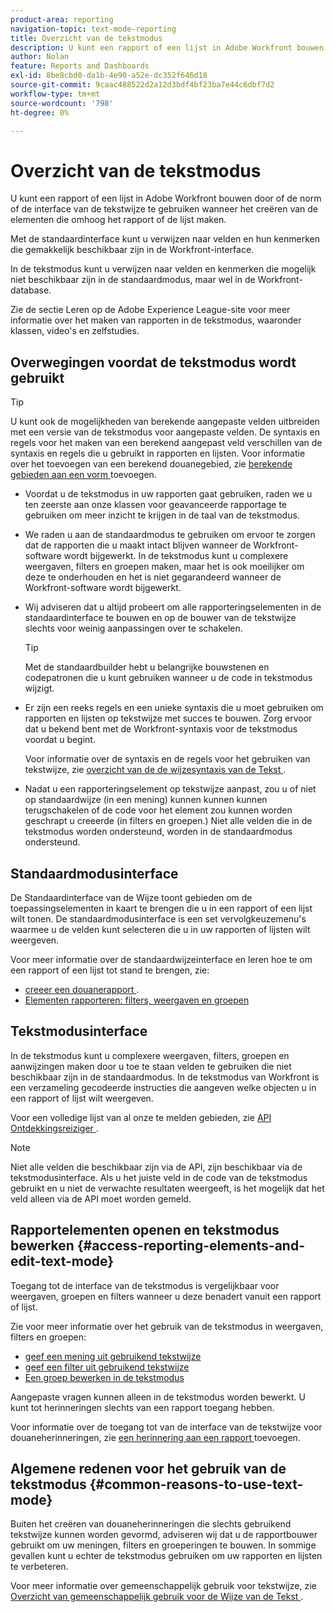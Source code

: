 ```yaml
---
product-area: reporting
navigation-topic: text-mode-reporting
title: Overzicht van de tekstmodus
description: U kunt een rapport of een lijst in Adobe Workfront bouwen door of de norm of de interface van de tekstwijze te gebruiken wanneer het creëren van de elementen die omhoog het rapport of de lijst maken.
author: Nolan
feature: Reports and Dashboards
exl-id: 8be8cbd0-da1b-4e90-a52e-dc352f646d18
source-git-commit: 9caac488522d2a12d3bdf4bf23ba7e44c6dbf7d2
workflow-type: tm+mt
source-wordcount: '798'
ht-degree: 0%

---
```


# Overzicht van de tekstmodus

<!-- Audited: 1/2025 -->

<!--(NOTE: Linked to the UI (for the areas mentioned in the comments below and the new NWE filters as well))-->

<!--(NOTE: Alina: ***Linked to other articles. Do not move, rename or change url.Linked to the product, in the report builder, when using a field that is not recognized in standard mode.)-->

<!--(NOTE: This will be linked to the Ninja feature about adding a filter to the User typeahead field (which originally is open only for text mode filters). Update the Context Sensitive sheet at release time)-->

U kunt een rapport of een lijst in Adobe Workfront bouwen door of de norm of de interface van de tekstwijze te gebruiken wanneer het creëren van de elementen die omhoog het rapport of de lijst maken.

Met de standaardinterface kunt u verwijzen naar velden en hun kenmerken die gemakkelijk beschikbaar zijn in de Workfront-interface.

In de tekstmodus kunt u verwijzen naar velden en kenmerken die mogelijk niet beschikbaar zijn in de standaardmodus, maar wel in de Workfront-database.

Zie de sectie Leren op de Adobe Experience League-site voor meer informatie over het maken van rapporten in de tekstmodus, waaronder klassen, video&#39;s en zelfstudies.

## Overwegingen voordat de tekstmodus wordt gebruikt

>[!TIP]
>
>U kunt ook de mogelijkheden van berekende aangepaste velden uitbreiden met een versie van de tekstmodus voor aangepaste velden. De syntaxis en regels voor het maken van een berekend aangepast veld verschillen van de syntaxis en regels die u gebruikt in rapporten en lijsten. Voor informatie over het toevoegen van een berekend douanegebied, zie [ berekende gebieden aan een vorm ](/help/quicksilver/administration-and-setup/customize-workfront/create-manage-custom-forms/form-designer/design-a-form/add-a-calculated-field.md) toevoegen.

* Voordat u de tekstmodus in uw rapporten gaat gebruiken, raden we u ten zeerste aan onze klassen voor geavanceerde rapportage te gebruiken om meer inzicht te krijgen in de taal van de tekstmodus.
* We raden u aan de standaardmodus te gebruiken om ervoor te zorgen dat de rapporten die u maakt intact blijven wanneer de Workfront-software wordt bijgewerkt. In de tekstmodus kunt u complexere weergaven, filters en groepen maken, maar het is ook moeilijker om deze te onderhouden en het is niet gegarandeerd wanneer de Workfront-software wordt bijgewerkt.
* Wij adviseren dat u altijd probeert om alle rapporteringselementen in de standaardinterface te bouwen en op de bouwer van de tekstwijze slechts voor weinig aanpassingen over te schakelen.

  >[!TIP]
  >
  >Met de standaardbuilder hebt u belangrijke bouwstenen en codepatronen die u kunt gebruiken wanneer u de code in tekstmodus wijzigt.

* Er zijn een reeks regels en een unieke syntaxis die u moet gebruiken om rapporten en lijsten op tekstwijze met succes te bouwen. Zorg ervoor dat u bekend bent met de Workfront-syntaxis voor de tekstmodus voordat u begint.

  Voor informatie over de syntaxis en de regels voor het gebruiken van tekstwijze, zie [ overzicht van de de wijzesyntaxis van de Tekst ](../../../reports-and-dashboards/reports/text-mode/text-mode-syntax-overview.md).

* Nadat u een rapporteringselement op tekstwijze aanpast, zou u of niet op standaardwijze (in een mening) kunnen kunnen kunnen terugschakelen of de code voor het element zou kunnen worden geschrapt u creeerde (in filters en groepen.) Niet alle velden die in de tekstmodus worden ondersteund, worden in de standaardmodus ondersteund.

## Standaardmodusinterface

De Standaardinterface van de Wijze toont gebieden om de toepassingselementen in kaart te brengen die u in een rapport of een lijst wilt tonen. De standaardmodusinterface is een set vervolgkeuzemenu&#39;s waarmee u de velden kunt selecteren die u in uw rapporten of lijsten wilt weergeven.

Voor meer informatie over de standaardwijzeinterface en leren hoe te om een rapport of een lijst tot stand te brengen, zie:

* [ creeer een douanerapport ](../../../reports-and-dashboards/reports/creating-and-managing-reports/create-custom-report.md).
* [Elementen rapporteren: filters, weergaven en groepen](../../../reports-and-dashboards/reports/reporting-elements/reporting-elements-filters-views-groupings.md)

## Tekstmodusinterface

In de tekstmodus kunt u complexere weergaven, filters, groepen en aanwijzingen maken door u toe te staan velden te gebruiken die niet beschikbaar zijn in de standaardmodus. In de tekstmodus van Workfront is een verzameling gecodeerde instructies die aangeven welke objecten u in een rapport of lijst wilt weergeven.

Voor een volledige lijst van al onze te melden gebieden, zie [ API Ontdekkingsreiziger ](../../../wf-api/general/api-explorer.md).

>[!NOTE]
>
>Niet alle velden die beschikbaar zijn via de API, zijn beschikbaar via de tekstmodusinterface. Als u het juiste veld in de code van de tekstmodus gebruikt en u niet de verwachte resultaten weergeeft, is het mogelijk dat het veld alleen via de API moet worden gemeld.

## Rapportelementen openen en tekstmodus bewerken {#access-reporting-elements-and-edit-text-mode}

Toegang tot de interface van de tekstmodus is vergelijkbaar voor weergaven, groepen en filters wanneer u deze benadert vanuit een rapport of lijst.

Zie voor meer informatie over het gebruik van de tekstmodus in weergaven, filters en groepen:

* [ geef een mening uit gebruikend tekstwijze ](../../../reports-and-dashboards/reports/text-mode/edit-text-mode-in-view.md)
* [ geef een filter uit gebruikend tekstwijze ](../../../reports-and-dashboards/reports/text-mode/edit-text-mode-in-filter.md)
* [Een groep bewerken in de tekstmodus](../../../reports-and-dashboards/reports/text-mode/edit-text-mode-in-grouping.md)

Aangepaste vragen kunnen alleen in de tekstmodus worden bewerkt. U kunt tot herinneringen slechts van een rapport toegang hebben.

Voor informatie over de toegang tot van de interface van de tekstwijze voor douaneherinneringen, zie [ een herinnering aan een rapport ](../../../reports-and-dashboards/reports/creating-and-managing-reports/add-prompt-report.md) toevoegen.

## Algemene redenen voor het gebruik van de tekstmodus {#common-reasons-to-use-text-mode}

Buiten het creëren van douaneherinneringen die slechts gebruikend tekstwijze kunnen worden gevormd, adviseren wij dat u de rapportbouwer gebruikt om uw meningen, filters en groeperingen te bouwen. In sommige gevallen kunt u echter de tekstmodus gebruiken om uw rapporten en lijsten te verbeteren.

Voor meer informatie over gemeenschappelijk gebruik voor tekstwijze, zie [ Overzicht van gemeenschappelijk gebruik voor de Wijze van de Tekst ](../../../reports-and-dashboards/reports/text-mode/understand-common-uses-text-mode.md).
